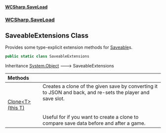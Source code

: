 #### [WCSharp.SaveLoad](index.md 'index')
### [WCSharp.SaveLoad](WCSharp.SaveLoad.md 'WCSharp.SaveLoad')

## SaveableExtensions Class

Provides some type-explicit extension methods for [Saveable](WCSharp.SaveLoad.Saveable.md 'WCSharp.SaveLoad.Saveable')s.

```csharp
public static class SaveableExtensions
```

Inheritance [System.Object](https://docs.microsoft.com/en-us/dotnet/api/System.Object 'System.Object') &#129106; SaveableExtensions

| Methods | |
| :--- | :--- |
| [Clone&lt;T&gt;(this T)](WCSharp.SaveLoad.SaveableExtensions.Clone_T_(thisT).md 'WCSharp.SaveLoad.SaveableExtensions.Clone<T>(this T)') | Creates a clone of the given save by converting it to JSON and back, and re-sets the player and save slot.<br/><br/><br/>Useful for if you want to create a clone to compare save data before and after a game. |
